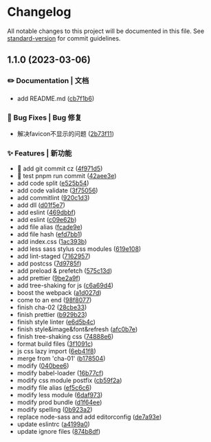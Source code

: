 # Changelog

All notable changes to this project will be documented in this file. See [standard-version](https://github.com/conventional-changelog/standard-version) for commit guidelines.

## 1.1.0 (2023-03-06)


### ✏️ Documentation | 文档

* add README.md ([cb7f1b6](https://github.com/ian-kevin126/react18-ts4-webpack5-starter/commit/cb7f1b60500a05f147e53fddc5bb418ae0c2ce7c))


### 🐛 Bug Fixes | Bug 修复

* 解决favicon不显示的问题 ([2b73f11](https://github.com/ian-kevin126/react18-ts4-webpack5-starter/commit/2b73f115890c68a936bbb0a659b10d167d0fb050))


### ✨ Features | 新功能

* 🚀 add git commit cz ([4f971d5](https://github.com/ian-kevin126/react18-ts4-webpack5-starter/commit/4f971d5115ff2e1743b1a7cb130fc6552b3accfa))
* 🚀 test pnpm run commit ([42aee3e](https://github.com/ian-kevin126/react18-ts4-webpack5-starter/commit/42aee3e5d534abab232c3fec51a92b2aa7915866))
* add code split ([e525b54](https://github.com/ian-kevin126/react18-ts4-webpack5-starter/commit/e525b5410c23ad623fe5658551b0a0313c748f61))
* add code validate ([3f75056](https://github.com/ian-kevin126/react18-ts4-webpack5-starter/commit/3f75056088189364b0ed93c5c8b1e647bcf29dfb))
* add commitlint ([920c1d3](https://github.com/ian-kevin126/react18-ts4-webpack5-starter/commit/920c1d388c5c6521cbe7697533ebb9c99554e298))
* add dll ([d01f5e7](https://github.com/ian-kevin126/react18-ts4-webpack5-starter/commit/d01f5e74aae951b105d9e8771cc790f5b21c2b92))
* add eslint ([469dbbf](https://github.com/ian-kevin126/react18-ts4-webpack5-starter/commit/469dbbfd11172700838a7acb9a00e3273c755c5c))
* add eslint ([c09e62b](https://github.com/ian-kevin126/react18-ts4-webpack5-starter/commit/c09e62b161be41970dcffbedefa8663f2a544186))
* add file alias ([fcade9e](https://github.com/ian-kevin126/react18-ts4-webpack5-starter/commit/fcade9ecf94c9757b174bd982f271a849ba94f03))
* add file hash ([efd7bb1](https://github.com/ian-kevin126/react18-ts4-webpack5-starter/commit/efd7bb11e37843c1dbe6938afa8211f9dc76c272))
* add index.css ([1ac393b](https://github.com/ian-kevin126/react18-ts4-webpack5-starter/commit/1ac393b89d60ce9a8dae10776a29d1e8cf8b26da))
* add less sass stylus css modules ([619e108](https://github.com/ian-kevin126/react18-ts4-webpack5-starter/commit/619e108540a059009c80aadd2eec64411f0ca61c))
* add lint-staged ([7162957](https://github.com/ian-kevin126/react18-ts4-webpack5-starter/commit/71629571ec1fe6f64347afffea963d596f524a2d))
* add postcss ([7d9785f](https://github.com/ian-kevin126/react18-ts4-webpack5-starter/commit/7d9785f5c79be68a9679402be6d8db0cf024b0ce))
* add preload & prefetch ([575c13d](https://github.com/ian-kevin126/react18-ts4-webpack5-starter/commit/575c13dd8e467b5c7072b5caa82ab56981e671bf))
* add prettier ([9be2a9f](https://github.com/ian-kevin126/react18-ts4-webpack5-starter/commit/9be2a9f9bd0ecc12c39cfb64b1d756dc286a2382))
* add tree-shaking for js ([c6a69d4](https://github.com/ian-kevin126/react18-ts4-webpack5-starter/commit/c6a69d48d3037b4f9b6f4a588821775febd70bcc))
* boost the webpack ([a1d027d](https://github.com/ian-kevin126/react18-ts4-webpack5-starter/commit/a1d027d6a3e9244820d84d2dc5eb936047308b08))
* come to an end ([98f8077](https://github.com/ian-kevin126/react18-ts4-webpack5-starter/commit/98f8077c32af0b1791a4174728418a30aa5330cf))
* finish cha-02 ([28cbe33](https://github.com/ian-kevin126/react18-ts4-webpack5-starter/commit/28cbe339b03b99ded1c1970a5c3592d1e98da013))
* finish prettier ([b929b23](https://github.com/ian-kevin126/react18-ts4-webpack5-starter/commit/b929b230564aa94873aa299f41fd2a6c6bf45410))
* finish style linter ([e6d5b4c](https://github.com/ian-kevin126/react18-ts4-webpack5-starter/commit/e6d5b4cc41a370e2f3ad2480d4c66f87d4f45cde))
* finish style&image&font&refresh ([afc0b7e](https://github.com/ian-kevin126/react18-ts4-webpack5-starter/commit/afc0b7efbbb86e542a03c64008500f47202c4ec1))
* finish tree-shaking css ([74888e6](https://github.com/ian-kevin126/react18-ts4-webpack5-starter/commit/74888e69d8cba0a06b91543d488645c16dd406bf))
* format build files ([3f1091c](https://github.com/ian-kevin126/react18-ts4-webpack5-starter/commit/3f1091c990c71b5cf821725ecc5cf858b419a6e9))
* js css lazy import ([6eb41f8](https://github.com/ian-kevin126/react18-ts4-webpack5-starter/commit/6eb41f89724e9911a71b6fbe44760cb06f28a7fa))
* merge from 'cha-01' ([b178504](https://github.com/ian-kevin126/react18-ts4-webpack5-starter/commit/b178504803b87fc76c90c39be076f51f10caf63f))
* modify ([040bee6](https://github.com/ian-kevin126/react18-ts4-webpack5-starter/commit/040bee68f3b640639690e26d128d867e4708543b))
* modify babel-loader ([16b77cf](https://github.com/ian-kevin126/react18-ts4-webpack5-starter/commit/16b77cf8f6f3d6168dd158131385668565c1db64))
* modify css module postfix ([cb59f2a](https://github.com/ian-kevin126/react18-ts4-webpack5-starter/commit/cb59f2a10892d5ab3df1e113cb4c526def22766b))
* modify file alias ([ef5c6c6](https://github.com/ian-kevin126/react18-ts4-webpack5-starter/commit/ef5c6c69c3ecee782df3fafa68f6e57067a516da))
* modify less module ([6daf973](https://github.com/ian-kevin126/react18-ts4-webpack5-starter/commit/6daf9730f9c539189889f38746a7fa7790958b92))
* modify prod bundle ([d1f64ee](https://github.com/ian-kevin126/react18-ts4-webpack5-starter/commit/d1f64ee0e55a3ebf295ccbd4c72fc4308afa273e))
* modify spelling ([0b923a2](https://github.com/ian-kevin126/react18-ts4-webpack5-starter/commit/0b923a23a518766d7d2bac84e2980c82bdeb9892))
* replace node-sass and add editorconfig ([de7a93e](https://github.com/ian-kevin126/react18-ts4-webpack5-starter/commit/de7a93ed2b505e2d29f6a1500559aaa042f59aca))
* update eslintrc ([a4199a0](https://github.com/ian-kevin126/react18-ts4-webpack5-starter/commit/a4199a0604fb2357da01f71b2cc6a70b78abb886))
* update ignore files ([874b8df](https://github.com/ian-kevin126/react18-ts4-webpack5-starter/commit/874b8df699895702af73bc77fe151887b2da38f2))
